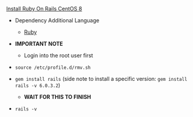 [Install Ruby On Rails CentOS 8](https://www.osradar.com/install-ruby-on-rails-centos-8/)

* Dependency Additional Language
  * [Ruby](https://github.com/Cuates/lampcentosinstall/tree/master/additionallanguage/ruby)

* **IMPORTANT NOTE**
  * Login into the root user first
* `source /etc/profile.d/rmv.sh`
* `gem install rails` (side note to install a specific version: `gem install rails -v 6.0.3.2`)
  * **WAIT FOR THIS TO FINISH**
* `rails -v`
